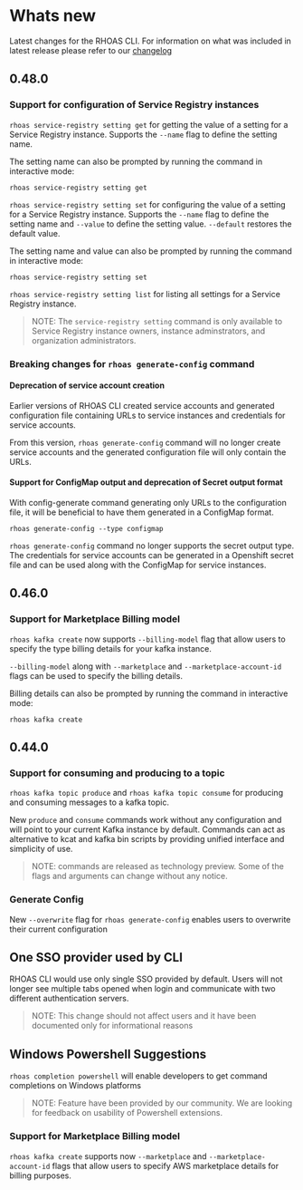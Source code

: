 # Whats new

Latest changes for the RHOAS CLI.
For information on what was included in latest release please refer to our [changelog](https://github.com/redhat-developer/app-services-cli/blob/main/CHANGELOG.md)

## 0.48.0

### Support for configuration of Service Registry instances 
`rhoas service-registry setting get` for getting the value of a setting for a Service Registry instance. Supports the `--name` flag to define the setting name.

The setting name can also be prompted by running the command in interactive mode:
```
rhoas service-registry setting get
```

`rhoas service-registry setting set` for configuring the value of a setting for a Service Registry instance. Supports the `--name` flag to define the setting name and `--value` to define the setting value. `--default` restores the default value.

The setting name and value can also be prompted by running the command in interactive mode:
```
rhoas service-registry setting set
```

`rhoas service-registry setting list` for listing all settings for a Service Registry instance.

> NOTE: The `service-registry setting` command is only available to Service Registry instance owners, instance adminstrators, and organization administrators.


### Breaking changes for `rhoas generate-config` command

#### Deprecation of service account creation

Earlier versions of RHOAS CLI created service accounts and generated configuration file containing URLs to service instances and credentials for service accounts.

From this version, `rhoas generate-config` command will no longer create service accounts and the generated configuration file will only contain the URLs.

#### Support for ConfigMap output and deprecation of Secret output format

With config-generate command generating only URLs to the configuration file, it will be beneficial to have them generated in a ConfigMap format.

```
rhoas generate-config --type configmap
```

`rhoas generate-config` command no longer supports the secret output type. The credentials for service accounts can be generated in a Openshift secret file and can be used along with the ConfigMap for service instances.


## 0.46.0

### Support for Marketplace Billing model

`rhoas kafka create` now supports `--billing-model` flag that allow users to specify the type billing details for your kafka instance.

`--billing-model` along with `--marketplace` and `--marketplace-account-id` flags can be used to specify the
billing details.

Billing details can also be prompted by running the command in interactive mode:

```
rhoas kafka create
```

## 0.44.0 

### Support for consuming and producing to a topic

`rhoas kafka topic produce` and `rhoas kafka topic consume` for producing and consuming messages to a kafka topic.

New `produce` and `consume` commands work without any configuration and will point to your current Kafka instance by default.
Commands can act as alternative to kcat and kafka bin scripts by providing unified interface and simplicity of use.

> NOTE: commands are released as technology preview. Some of the flags and arguments can change without any notice.

### Generate Config

New `--overwrite` flag for `rhoas generate-config` enables users to overwrite their current configuration

## One SSO provider used by CLI

RHOAS CLI would use only single SSO provided by default. 
Users will not longer see multiple tabs opened when login and communicate with two different authentication servers.

> NOTE: This change should not affect users and it have been documented only for informational reasons

## Windows Powershell Suggestions

`rhoas completion powershell` will enable developers to get command completions on Windows platforms

> NOTE: Feature have been provided by our community. We are looking for feedback on usability of Powershell extensions.

### Support for Marketplace Billing model

`rhoas kafka create` supports now `--marketplace` and `--marketplace-account-id` flags that allow users to specify AWS marketplace details for billing purposes. 
